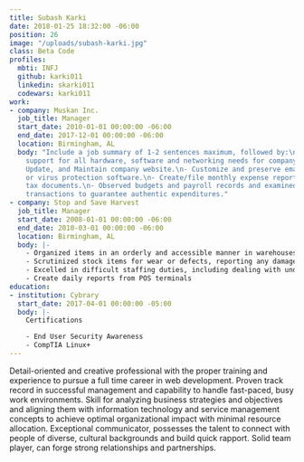 ```yaml
---
title: Subash Karki
date: 2018-01-25 18:32:00 -06:00
position: 26
image: "/uploads/subash-karki.jpg"
class: Beta Code
profiles:
  mbti: INFJ
  github: karki011
  linkedin: skarki011
  codewars: karki011
work:
- company: Muskan Inc.
  job_title: Manager
  start_date: 2010-01-01 00:00:00 -06:00
  end_date: 2017-12-01 00:00:00 -06:00
  location: Birmingham, AL
  body: "Include a job summary of 1-2 sentences maximum, followed by:\n\n- Provide
    support for all hardware, software and networking needs for company. \n- Build,
    Update, and Maintain company website.\n- Customize and preserve email applications
    or virus protection software.\n- Create/file monthly expense report  and preparer
    tax documents.\n- Observed budgets and payroll records and examined financial
    transactions to guarantee authentic expenditures."
- company: Stop and Save Harvest
  job_title: Manager
  start_date: 2008-01-01 00:00:00 -06:00
  end_date: 2010-03-01 00:00:00 -06:00
  location: Birmingham, AL
  body: |-
    - Organized items in an orderly and accessible manner in warehouses, tool rooms, supply rooms, or other areas. Determined proper storage methods, identification, and stock location based on turnover, environmental factors, and physical capabilities of facilities.
    - Scrutinized stock items for wear or defects, reporting any damage to supervisors.
    - Excelled in difficult staffing duties, including dealing with understaffing, refereeing disputes, firing employees, and administering disciplinary procedures.
    - Create daily reports from POS terminals
education:
- institution: Cybrary
  start_date: 2017-04-01 00:00:00 -05:00
  body: |-
    Certifications

    - End User Security Awareness
    - CompTIA Linux+
---
```


Detail-oriented and creative professional with the proper training and experience to pursue a full time career in web development.  Proven track record in successful management and capability to handle fast-paced, busy work environments. Skill for analyzing business strategies and objectives and aligning them with information technology and service management concepts to achieve optimal organizational impact with minimal resource allocation. Exceptional communicator, possesses the talent to connect with people of diverse, cultural backgrounds and build quick rapport. Solid team player, can forge strong relationships and partnerships.